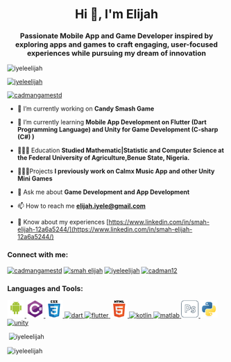 <h1 align="center">Hi 👋, I'm Elijah</h1>
<h3 align="center">Passionate Mobile App and Game Developer inspired by exploring apps and games to craft engaging, user-focused experiences while pursuing my dream of innovation</h3>

<p align="left"> <img src="https://komarev.com/ghpvc/?username=iyeleelijah&label=Profile%20views&color=0e75b6&style=flat" alt="iyeleelijah" /> </p>

<p align="left"> <a href="https://github.com/ryo-ma/github-profile-trophy"><img src="https://github-profile-trophy.vercel.app/?username=iyeleelijah" alt="iyeleelijah" /></a> </p>

<p align="left"> <a href="https://twitter.com/cadmangamestd" target="blank"><img src="https://img.shields.io/twitter/follow/cadmangamestd?logo=twitter&style=for-the-badge" alt="cadmangamestd" /></a> </p>

- 🔭 I’m currently working on **Candy Smash Game**

- 🌱 I’m currently learning **Mobile App Development on Flutter (Dart Programming Language) and Unity for Game Development (C-sharp (C#) )**

- 👨🏼‍🎓 Education **Studied Mathematic|Statistic and Computer Science at the Federal University of Agriculture,Benue State, Nigeria.**

- 👨🏼‍💻Projects **I previously work on Calmx Music App and other Unity Mini Games**

- 💬 Ask me about **Game Development and App Development**

- 📫 How to reach me **elijah.iyele@gmail.com**

- 📄 Know about my experiences [https://www.linkedin.com/in/smah-elijah-12a6a5244/](https://www.linkedin.com/in/smah-elijah-12a6a5244/)

<h3 align="left">Connect with me:</h3>
<p align="left">
<a href="https://twitter.com/cadmangamestd" target="blank"><img align="center" src="https://raw.githubusercontent.com/rahuldkjain/github-profile-readme-generator/master/src/images/icons/Social/twitter.svg" alt="cadmangamestd" height="30" width="40" /></a>
<a href="https://linkedin.com/in/smah elijah" target="blank"><img align="center" src="https://raw.githubusercontent.com/rahuldkjain/github-profile-readme-generator/master/src/images/icons/Social/linked-in-alt.svg" alt="smah elijah" height="30" width="40" /></a>
<a href="https://instagram.com/iyeleelijah" target="blank"><img align="center" src="https://raw.githubusercontent.com/rahuldkjain/github-profile-readme-generator/master/src/images/icons/Social/instagram.svg" alt="iyeleelijah" height="30" width="40" /></a>
<a href="https://discord.gg/cadman12" target="blank"><img align="center" src="https://raw.githubusercontent.com/rahuldkjain/github-profile-readme-generator/master/src/images/icons/Social/discord.svg" alt="cadman12" height="30" width="40" /></a>
</p>

<h3 align="left">Languages and Tools:</h3>
<p align="left"> <a href="https://developer.android.com" target="_blank" rel="noreferrer"> <img src="https://raw.githubusercontent.com/devicons/devicon/master/icons/android/android-original-wordmark.svg" alt="android" width="40" height="40"/> </a> <a href="https://www.w3schools.com/cs/" target="_blank" rel="noreferrer"> <img src="https://raw.githubusercontent.com/devicons/devicon/master/icons/csharp/csharp-original.svg" alt="csharp" width="40" height="40"/> </a> <a href="https://www.w3schools.com/css/" target="_blank" rel="noreferrer"> <img src="https://raw.githubusercontent.com/devicons/devicon/master/icons/css3/css3-original-wordmark.svg" alt="css3" width="40" height="40"/> </a> <a href="https://dart.dev" target="_blank" rel="noreferrer"> <img src="https://www.vectorlogo.zone/logos/dartlang/dartlang-icon.svg" alt="dart" width="40" height="40"/> </a> <a href="https://flutter.dev" target="_blank" rel="noreferrer"> <img src="https://www.vectorlogo.zone/logos/flutterio/flutterio-icon.svg" alt="flutter" width="40" height="40"/> </a> <a href="https://www.w3.org/html/" target="_blank" rel="noreferrer"> <img src="https://raw.githubusercontent.com/devicons/devicon/master/icons/html5/html5-original-wordmark.svg" alt="html5" width="40" height="40"/> </a> <a href="https://kotlinlang.org" target="_blank" rel="noreferrer"> <img src="https://www.vectorlogo.zone/logos/kotlinlang/kotlinlang-icon.svg" alt="kotlin" width="40" height="40"/> </a> <a href="https://www.mathworks.com/" target="_blank" rel="noreferrer"> <img src="https://upload.wikimedia.org/wikipedia/commons/2/21/Matlab_Logo.png" alt="matlab" width="40" height="40"/> </a> <a href="https://www.photoshop.com/en" target="_blank" rel="noreferrer"> <img src="https://raw.githubusercontent.com/devicons/devicon/master/icons/photoshop/photoshop-line.svg" alt="photoshop" width="40" height="40"/> </a> <a href="https://www.python.org" target="_blank" rel="noreferrer"> <img src="https://raw.githubusercontent.com/devicons/devicon/master/icons/python/python-original.svg" alt="python" width="40" height="40"/> </a> <a href="https://unity.com/" target="_blank" rel="noreferrer"> <img src="https://www.vectorlogo.zone/logos/unity3d/unity3d-icon.svg" alt="unity" width="40" height="40"/> </a> </p>



<p>&nbsp;<img align="center" src="https://github-readme-stats.vercel.app/api?username=iyeleelijah&show_icons=true&locale=en" alt="iyeleelijah" /></p>

<p><img align="center" src="https://github-readme-streak-stats.herokuapp.com/?user=iyeleelijah&" alt="iyeleelijah" /></p>

